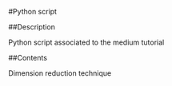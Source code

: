 #Python script

##Description

Python script associated to the medium tutorial

##Contents

Dimension reduction technique
